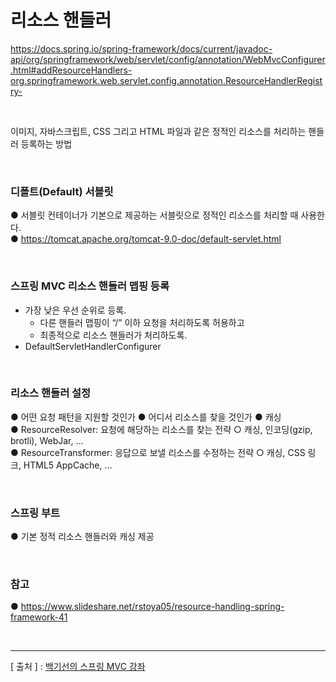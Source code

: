  리소스 핸들러
 ===
 
https://docs.spring.io/spring-framework/docs/current/javadoc-api/org/springframework/web/servlet/config/annotation/WebMvcConfigurer.html#addResourceHandlers-org.springframework.web.servlet.config.annotation.ResourceHandlerRegistry-

<br/>

이미지, 자바스크립트, CSS 그리고 HTML 파일과 같은 정적인 리소스를 처리하는 핸들러 등록하는 방법

<br/>

### 디폴트(Default) 서블릿
  ● 서블릿 컨테이너가 기본으로 제공하는 서블릿으로 정적인 리소스를 처리할 때 사용한다.  
  ● https://tomcat.apache.org/tomcat-9.0-doc/default-servlet.html  
  
<br/>
 
### 스프링 MVC 리소스 핸들러 맵핑 등록
  + 가장 낮은 우선 순위로 등록.  
      - 다른 핸들러 맵핑이 “/” 이하 요청을 처리하도록 허용하고  
      - 최종적으로 리소스 핸들러가 처리하도록.   
  + DefaultServletHandlerConfigurer    
  
<br/>

### 리소스 핸들러 설정
  ● 어떤 요청 패턴을 지원할 것인가 
  ● 어디서 리소스를 찾을 것인가 
  ● 캐싱  
  ● ResourceResolver: 요청에 해당하는 리소스를 찾는 전략 
    ○ 캐싱, 인코딩(gzip, brotli), WebJar, ...  
  ● ResourceTransformer: 응답으로 보낼 리소스를 수정하는 전략 
    ○ 캐싱, CSS 링크, HTML5 AppCache, ... 
    
    
<br/>

### 스프링 부트
  ● 기본 정적 리소스 핸들러와 캐싱 제공

<br/>

### 참고
  ● https://www.slideshare.net/rstoya05/resource-handling-spring-framework-41    

<br/>

---
[ 출처 ] : [백기선의 스프링 MVC 강좌](https://www.inflearn.com/course/%EC%9B%B9-mvc#)   
    
